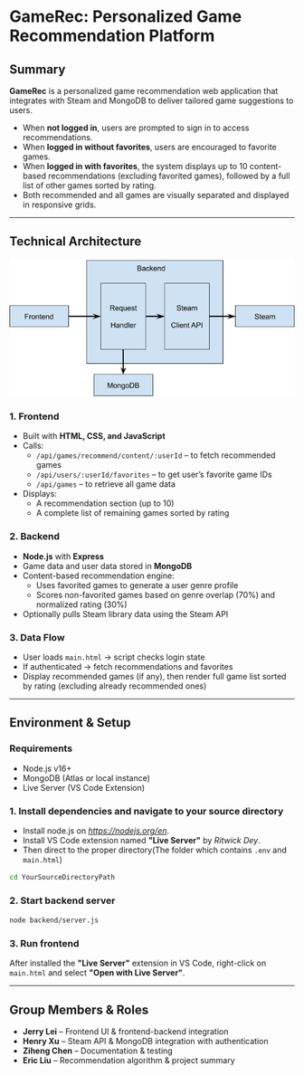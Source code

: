 # GameRec: Personalized Game Recommendation Platform

## Summary

**GameRec** is a personalized game recommendation web application that integrates with Steam and MongoDB to deliver tailored game suggestions to users.
- When **not logged in**, users are prompted to sign in to access recommendations.
- When **logged in without favorites**, users are encouraged to favorite games.
- When **logged in with favorites**, the system displays up to 10 content-based recommendations (excluding favorited games), followed by a full list of other games sorted by rating.
- Both recommended and all games are visually separated and displayed in responsive grids.

---

## Technical Architecture

![Architecture Diagram](./backend/Project%20Architecture%20Diagram.png)

### 1. Frontend
- Built with **HTML, CSS, and JavaScript**
- Calls:
  - `/api/games/recommend/content/:userId` – to fetch recommended games
  - `/api/users/:userId/favorites` – to get user’s favorite game IDs
  - `/api/games` – to retrieve all game data
- Displays:
  - A recommendation section (up to 10)
  - A complete list of remaining games sorted by rating

### 2. Backend
- **Node.js** with **Express**
- Game data and user data stored in **MongoDB**
- Content-based recommendation engine:
  - Uses favorited games to generate a user genre profile
  - Scores non-favorited games based on genre overlap (70%) and normalized rating (30%)
- Optionally pulls Steam library data using the Steam API

### 3. Data Flow
- User loads `main.html` → script checks login state
- If authenticated → fetch recommendations and favorites
- Display recommended games (if any), then render full game list sorted by rating (excluding already recommended ones)

---

## Environment & Setup

### Requirements
- Node.js v16+
- MongoDB (Atlas or local instance)
- Live Server (VS Code Extension)

### 1. Install dependencies and navigate to your source directory
- Install node.js on *https://nodejs.org/en*.
- Install VS Code extension named **"Live Server"** by *Ritwick Dey*.
- Then direct to the proper directory(The folder which contains `.env` and `main.html`)
```bash
cd YourSourceDirectoryPath
```

### 2. Start backend server
```bash
node backend/server.js
```

### 3. Run frontend
After installed the **"Live Server"** extension in VS Code, right-click on `main.html` and select **"Open with Live Server"**.

---

## Group Members & Roles

- **Jerry Lei** – Frontend UI & frontend-backend integration
- **Henry Xu** – Steam API & MongoDB integration with authentication
- **Ziheng Chen** – Documentation & testing
- **Eric Liu** – Recommendation algorithm & project summary
